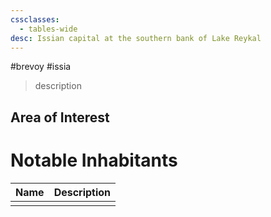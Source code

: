 ```yaml
---
cssclasses:
  - tables-wide
desc: Issian capital at the southern bank of Lake Reykal
---
```

#brevoy #issia

>description

## Area of Interest


# Notable Inhabitants

| Name | Description |
| ---- | ----------- |
|      |             |